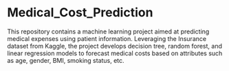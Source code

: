 # Medical_Cost_Prediction
This repository contains a machine learning project aimed at predicting medical expenses using patient information. Leveraging the Insurance dataset from Kaggle, the project develops decision tree, random forest, and linear regression models to forecast medical costs based on attributes such as age, gender, BMI, smoking status, etc.

